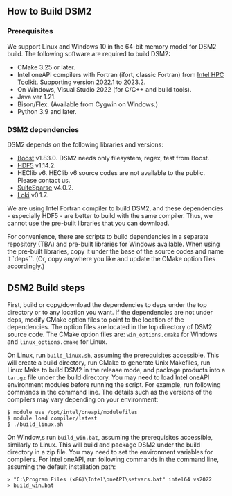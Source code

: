 ## How to Build DSM2

### Prerequisites
We support Linux and Windows 10 in the 64-bit memory model for DSM2 build. The following software are required to build DSM2:

- CMake 3.25 or later.
- Intel oneAPI compilers with Fortran (ifort, classic Fortran) from [Intel HPC Toolkit](https://www.intel.com/content/www/us/en/developer/tools/oneapi/hpc-toolkit.html#gs.0nsarg). Supporting version 2022.1 to 2023.2.
- On Windows, Visual Studio 2022 (for C/C++ and build tools).
- Java ver 1.21.
- Bison/Flex. (Available from Cygwin on Windows.)
- Python 3.9 and later.

### DSM2 dependencies
DSM2 depends on the following libraries and versions:

- [Boost](https://www.boost.org/) v1.83.0. DSM2 needs only filesystem, regex, test from Boost.
- [HDF5](https://www.hdfgroup.org/solutions/hdf5/) v1.14.2.
- HEClib v6. HEClib v6 source codes are not available to the public. Please contact us.
- [SuiteSparse](https://people.engr.tamu.edu/davis/suitesparse.html) v4.0.2.
- [Loki](https://sourceforge.net/projects/loki-lib/) v0.1.7.

We are using Intel Fortran compiler to build DSM2, and these dependencies - especially HDF5 - are better to build with the same compiler. Thus, we cannot use the pre-built libraries that you can download.

For convenience, there are scripts to build dependencies in a separate repository (TBA) and pre-built libraries for Windows available. When using the pre-built libraries, copy it under the base of the source codes and name it `deps``. (Or, copy anywhere you like and update the CMake option files accordingly.)

## DSM2 Build steps
First, build or copy/download the dependencies to deps under the top directory or to any location you want. If the dependencies are not under deps, modify CMake option files to point to the location of the dependencies. The option files are located in the top directory of DSM2 source code. The CMake option files are: `win_options.cmake` for Windows and `linux_options.cmake` for Linux.

On Linux, run `build_linux.sh`, assuming the prerequisites accessible. This will create a build directory, run CMake to generate Unix Makefiles, run Linux Make to build DSM2 in the release mode, and package products into a `tar.gz` file under the build directory. You may need to load Intel oneAPI environment modules before running the script. For example, run following commands in the command line. The details such as the versions of the compilers may vary depending on your environment:

```
$ module use /opt/intel/oneapi/modulefiles
$ module load compiler/latest
$ ./build_linux.sh
```

On Window,s run `build_win.bat`, assuming the prerequisites accessible, similarly to Linux. This will build and package DSM2 under the build directory in a zip file. You may need to set the environment variables for compilers. For Intel oneAPI, run following commands in the command line, assuming the default installation path:

```
> "C:\Program Files (x86)\Intel\oneAPI\setvars.bat" intel64 vs2022
> build_win.bat
```

